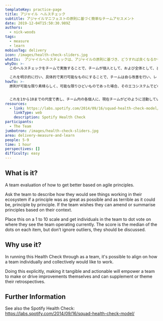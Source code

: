 ```yaml
---
templateKey: practice-page
title: アジャイル ヘルスチェック
subtitle: アジャイルマニフェストの原則に基づく簡単なチームアセスメント
date: 2019-12-04T15:50:30.989Z
authors:
  - nick-woods
tags:
  - measure
  - learn
mobiusTag: delivery
icon: /images/health-check-sliders.jpg
whatIs:  アジャイルヘルスチェックは、アジャイルの原則に基づき、どうすれば良くなるかをチームで評価することです。
whyDo: >-
  このヘルスチェックをチームで実施することで、チームが個人として、および全体として、どのように働きたいかの方向性を一致させることができます。

  これを明示的に行い、具体的で実行可能なものにすることで、チームは自ら改善を行い、レトロスペクティブを補完したり、テーマとすることができるようになります。
howTo: >-
  原則が可能な限り素晴らしく、可能な限りひどいものであった場合、そのエコシステムでどのように物事が動くかを、原則ごとにチームに説明させます。チームが望むなら、自分たちの文脈に基づいて原則を修正したり、要約したりすることもできる。


  これを1から10までの尺度で表し、チーム内の各個人に、現在チームがどのように活動していると思うか点数投票してもらう。スコアは各項目の点の中央値ですが、異常値を無視せず、議論する必要があります。
resources:
  - link: https://labs.spotify.com/2014/09/16/squad-health-check-model/
    linkType: web
    description: Spotify Health Check
participants:
  - The Team
jumbotron: /images/health-check-sliders.jpg
area: delivery-measure-and-learn
people: 5-9
time: 1 hour
perspectives: []
difficulty: easy
---
```

## What is it?

A team evaluation of how to get better based on agile principles.

Ask the team to describe how they would see things working in their ecosystem if a principle was as great as possible and as terrible as it could be, principle by principle. If the team wishes they can amend or summarise principles based on their context.

Place this on a 1 to 10 scale and get individuals in the team to dot vote on where they see the team operating currently. The score is the median of the dots on each item, but don’t ignore outliers, they should be discussed.



## Why use it?

In running this Health Check through as a team, it's possible to align on how a team individually and collectively would like to work.

Doing this explicitly, making it tangible and actionable will empower a team to make or drive improvements themselves and can supplement or theme their retrospectives.



## Further Information

See also the Spotify Health Check: https://labs.spotify.com/2014/09/16/squad-health-check-model/
